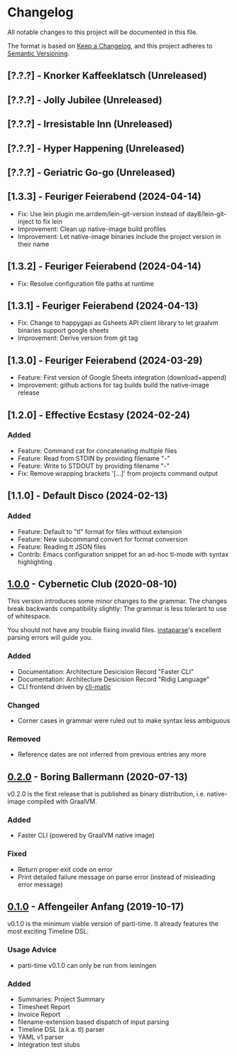 # Changelog
All notable changes to this project will be documented in this file.

The format is based on [Keep a Changelog](https://keepachangelog.com/en/1.0.0/),
and this project adheres to [Semantic Versioning](https://semver.org/spec/v2.0.0.html).

## [?.?.?] - Knorker Kaffeeklatsch (Unreleased)

## [?.?.?] - Jolly Jubilee (Unreleased)

## [?.?.?] - Irresistable Inn (Unreleased)

## [?.?.?] - Hyper Happening (Unreleased)

## [?.?.?] - Geriatric Go-go (Unreleased)

## [1.3.3] - Feuriger Feierabend (2024-04-14)

- Fix: Use lein plugin me.arrdem/lein-git-version instead of day8/lein-git-inject to fix lein
- Improvement: Clean up native-image build profiles
- Improvement: Let native-image binaries include the project version in their name

## [1.3.2] - Feuriger Feierabend (2024-04-14)

- Fix: Resolve configuration file paths at runtime

## [1.3.1] - Feuriger Feierabend (2024-04-13)

- Fix: Change to happygapi as Gsheets API client library to let graalvm binaries support google sheets
- Improvement: Derive version from git tag

## [1.3.0] - Feuriger Feierabend (2024-03-29)

- Feature: First version of Google Sheets integration (download+append)
- Improvement: github actions for tag builds build the native-image release

## [1.2.0] - Effective Ecstasy (2024-02-24)

### Added

- Feature: Command cat for concatenating multiple files
- Feature: Read from STDIN by providing filename "-"
- Feature: Write to STDOUT by providing filename "-"
- Fix: Remove wrapping brackets '[...]' from projects command output

## [1.1.0] - Default Disco (2024-02-13)

### Added
- Feature: Default to "tl" format for files without extension
- Feature: New subcommand convert for format conversion
- Feature: Reading tt JSON files
- Contrib: Emacs configuration snippet for an ad-hoc tl-mode with syntax highlighting

## [1.0.0] - Cybernetic Club (2020-08-10)

This version introduces some minor changes to the grammar. The changes break backwards compatibility slightly: The grammar is less tolerant to use of whitespace.

You should not have any trouble fixing invalid files. [instaparse](https://github.com/Engelberg/instaparse)'s excellent parsing errors will guide you.

### Added
- Documentation: Architecture Desicision Record "Faster CLI"
- Documentation: Architecture Desicision Record "Ridig Language"
- CLI frontend driven by [cli-matic](https://github.com/l3nz/cli-matic)

### Changed
- Corner cases in grammar were ruled out to make syntax less ambiguous

### Removed
- Reference dates are not inferred from previous entries any more

## [0.2.0] - Boring Ballermann (2020-07-13)

v0.2.0 is the first release that is published as binary distribution, i.e. native-image compiled with GraalVM.

### Added
- Faster CLI (powered by GraalVM native image)

### Fixed
- Return proper exit code on error
- Print detailed failure message on parse error (instead of misleading error message)

## [0.1.0] - Affengeiler Anfang (2019-10-17)

v0.1.0 is the minimum viable version of parti-time. It already features the most exciting Timeline DSL.

### Usage Advice

* parti-time v0.1.0 can only be run from leiningen

### Added
- Summaries: Project Summary
- Timesheet Report
- Invoice Report
- filename-extension based dispatch of input parsing
- Timeline DSL (a.k.a. tl) parser
- YAML v1 parser
- Integration test stubs

[Unreleased]: https://github.com/JohannesFKnauf/parti-time/compare/v1.0.0...HEAD
[1.0.0]: https://github.com/JohannesFKnauf/parti-time/compare/v0.2.0...v1.0.0
[0.2.0]: https://github.com/JohannesFKnauf/parti-time/compare/v0.1.0...v0.2.0
[0.1.0]: https://github.com/JohannesFKnauf/parti-time/releases/tag/v0.1.0
